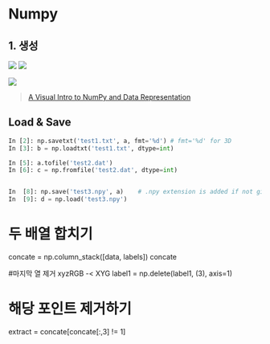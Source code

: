 # Numpy 

## 1. 생성 


![](https://i.imgur.com/ffRNLl3.png)
![](https://i.imgur.com/2T4hAsd.png)


![](https://i.imgur.com/eM5CoUd.png)

> [A Visual Intro to NumPy and Data Representation](https://jalammar.github.io/visual-numpy/?fbclid=IwAR2ROHEK__y-0zvZpqGeZc9DzAtsworArtmCPVv750Egw55Jad-czKHwKLA)

## Load & Save

```python
In [2]: np.savetxt('test1.txt', a, fmt='%d') # fmt='%d' for 3D
In [3]: b = np.loadtxt('test1.txt', dtype=int)

In [5]: a.tofile('test2.dat')
In [6]: c = np.fromfile('test2.dat', dtype=int)


In  [8]: np.save('test3.npy', a)    # .npy extension is added if not given
In  [9]: d = np.load('test3.npy')


```


# 두 배열 합치기 
concate = np.column_stack([data, labels])
concate


#마지막 열 제거 xyzRGB -< XYG
label1 = np.delete(label1, (3), axis=1)


# 해당 포인트 제거하기 
extract = concate[concate[:,3] != 1]


